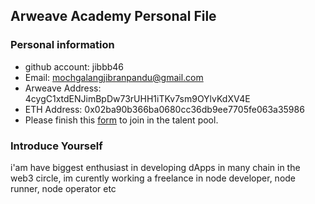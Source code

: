 ## Arweave Academy Personal File

### Personal information

- github account: jibbb46
- Email: mochgalangjibranpandu@gmail.com
- Arweave Address: 4cygC1xtdENJimBpDw73rUHH1iTKv7sm9OYlvKdXV4E
- ETH Address: 0x02ba90b366ba0680cc36db9ee7705fe063a35986
- Please finish this [form](https://docs.google.com/forms/d/e/1FAIpQLSfWA5fIIcBgmRppm3jNz5vmf9Mai_QMVil-2pO4r7YKn_Zhtw/viewform?usp=sf_link) to join in the talent pool.

### Introduce Yourself
 i'am have biggest enthusiast in developing dApps in many chain in the web3 circle, im curently working a freelance in node developer, node runner, node operator etc